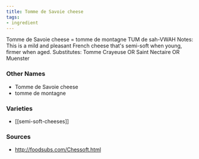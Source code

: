 ```yaml
---
title: Tomme de Savoie cheese
tags:
- ingredient
---
```

Tomme de Savoie cheese = tomme de montagne TUM de sah-VWAH Notes: This is a mild and pleasant French cheese that's semi-soft when young, firmer when aged. Substitutes: Tomme Crayeuse OR Saint Nectaire OR Muenster

### Other Names

* Tomme de Savoie cheese
* tomme de montagne

### Varieties

* [[semi-soft-cheeses]]

### Sources
* http://foodsubs.com/Chessoft.html
